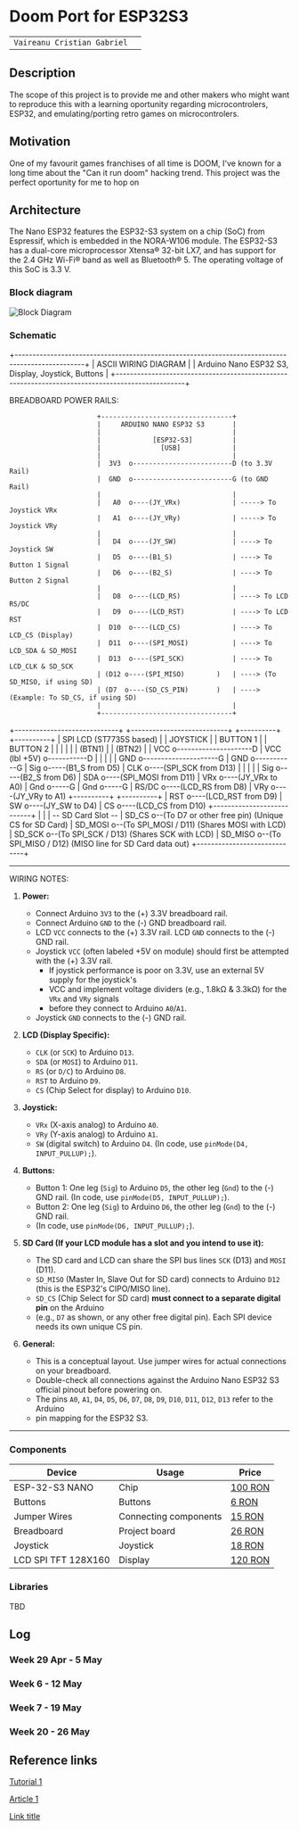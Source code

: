 # Doom Port for ESP32S3

| | |
|-|-|
|`Vaireanu Cristian Gabriel` |
## Description
The scope of this project is to provide me and other makers who might want to reproduce this with a learning oportunity
regarding microcontrolers, ESP32, and emulating/porting retro games on microcontrolers.

## Motivation
One of my favourit games franchises of all time is DOOM, I've known for a long time about the "Can it run doom" hacking
trend. This project was the perfect oportunity for me to hop on

## Architecture
The Nano ESP32 features the ESP32-S3 system on a chip (SoC) from Espressif, which is embedded in the NORA-W106 module. 
The ESP32-S3 has a dual-core microprocessor Xtensa® 32-bit LX7, and has support for the 2.4 GHz Wi-Fi® band as well 
as Bluetooth® 5. The operating voltage of this SoC is 3.3 V.


### Block diagram

![Block Diagram](schematics/block_diagram.png)

### Schematic
+-------------------------------------------------------------------------------------------------+
|                                   ASCII WIRING DIAGRAM                                          |
|                           Arduino Nano ESP32 S3, Display, Joystick, Buttons                     |
+-------------------------------------------------------------------------------------------------+

  BREADBOARD POWER RAILS:

                          +---------------------------------+
                          |     ARDUINO NANO ESP32 S3       |
                          |                                 |
                          |             [ESP32-S3]          |
                          |               [USB]             |
                          |                                 |
                          |  3V3  o-------------------------D (to 3.3V Rail)
                          |  GND  o-------------------------G (to GND Rail)
                          |                                 |
                          |   A0  o----(JY_VRx)             | -----> To Joystick VRx
                          |   A1  o----(JY_VRy)             | -----> To Joystick VRy
                          |                                 |
                          |   D4  o----(JY_SW)              | ----> To Joystick SW
                          |   D5  o----(B1_S)               | ----> To Button 1 Signal
                          |   D6  o----(B2_S)               | ----> To Button 2 Signal
                          |                                 |
                          |   D8  o----(LCD_RS)             | ----> To LCD RS/DC
                          |   D9  o----(LCD_RST)            | ----> To LCD RST
                          |  D10  o----(LCD_CS)             | ----> To LCD_CS (Display)
                          |  D11  o----(SPI_MOSI)           | ----> To LCD_SDA & SD_MOSI
                          |  D13  o----(SPI_SCK)            | ----> To LCD_CLK & SD_SCK
                          | (D12 o----(SPI_MISO)        )   | ----> (To SD_MISO, if using SD)
                          | (D7  o----(SD_CS_PIN)       )   | ----> (Example: To SD_CS, if using SD)
                          |                                 |
                          +---------------------------------+


+-----------------------------+        +---------------------------+       +----------+                 +----------+
|   SPI LCD (ST7735S based)   |        |        JOYSTICK           |       | BUTTON 1 |                 | BUTTON 2 |
|                             |        |                           |       |  (BTN1)  |                 |  (BTN2)  |
| VCC   o---------------------D        | VCC (lbl +5V) o-----------D       |          |                 |          |
| GND   o---------------------G        | GND           o-----------G       | Sig o-----(B1_S from D5)
| CLK   o----(SPI_SCK from D13)        |                           |       |          |                 | Sig o-----(B2_S from D6)
| SDA   o----(SPI_MOSI from D11)       | VRx           o----(JY_VRx to A0) | Gnd o-----G                | Gnd o-----G
| RS/DC o----(LCD_RS from D8)          | VRy           o----(JY_VRy to A1) +----------+                 +----------+
| RST   o----(LCD_RST from D9)         | SW            o----(JY_SW to D4)
| CS    o----(LCD_CS from D10)         +---------------------------+
|                             |
| -- SD Card Slot --
| SD_CS   o--(To D7 or other free pin)  (Unique CS for SD Card)
| SD_MOSI o--(To SPI_MOSI / D11)        (Shares MOSI with LCD)
| SD_SCK  o--(To SPI_SCK / D13)         (Shares SCK with LCD)
| SD_MISO o--(To SPI_MISO / D12)        (MISO line for SD Card data out)
+-----------------------------+


----------------------------------------------------------------------------------------------------
WIRING NOTES:

1.  **Power:**
    * Connect Arduino `3V3` to the (+) 3.3V breadboard rail.
    * Connect Arduino `GND` to the (-) GND breadboard rail.
    * LCD `VCC` connects to the (+) 3.3V rail. LCD `GND` connects to the (-) GND rail.
    * Joystick `VCC` (often labeled +5V on module) should first be attempted with the (+) 3.3V rail.
        * If joystick performance is poor on 3.3V, use an external 5V supply for the joystick's
        *  VCC and implement voltage dividers (e.g., 1.8kΩ & 3.3kΩ) for the `VRx` and `VRy` signals
        *   before they connect to Arduino `A0`/`A1`.
    * Joystick `GND` connects to the (-) GND rail.

2.  **LCD (Display Specific):**
    * `CLK` (or `SCK`) to Arduino `D13`.
    * `SDA` (or `MOSI`) to Arduino `D11`.
    * `RS` (or `D/C`) to Arduino `D8`.
    * `RST` to Arduino `D9`.
    * `CS` (Chip Select for display) to Arduino `D10`.

3.  **Joystick:**
    * `VRx` (X-axis analog) to Arduino `A0`.
    * `VRy` (Y-axis analog) to Arduino `A1`.
    * `SW` (digital switch) to Arduino `D4`. (In code, use `pinMode(D4, INPUT_PULLUP);`).

4.  **Buttons:**
    * Button 1: One leg (`Sig`) to Arduino `D5`, the other leg (`Gnd`) to the (-) GND rail.
    (In code, use `pinMode(D5, INPUT_PULLUP);`).
    * Button 2: One leg (`Sig`) to Arduino `D6`, the other leg (`Gnd`) to the (-) GND rail.
    *  (In code, use `pinMode(D6, INPUT_PULLUP);`).

5.  **SD Card (If your LCD module has a slot and you intend to use it):**
    * The SD card and LCD can share the SPI bus lines `SCK` (D13) and `MOSI` (D11).
    * `SD_MISO` (Master In, Slave Out for SD card) connects to Arduino `D12` (this is the ESP32's CIPO/MISO line).
    * `SD_CS` (Chip Select for SD card) **must connect to a separate digital pin** on the Arduino
    * (e.g., `D7` as shown, or any other free digital pin). Each SPI device needs its own unique CS pin.

6.  **General:**
    * This is a conceptual layout. Use jumper wires for actual connections on your breadboard.
    * Double-check all connections against the Arduino Nano ESP32 S3 official pinout before powering on.
    * The pins `A0`, `A1`, `D4`, `D5`, `D6`, `D7`, `D8`, `D9`, `D10`, `D11`, `D12`, `D13` refer to the Arduino
    * pin mapping for the ESP32 S3.
----------------------------------------------------------------------------------------------------

### Components


<!-- This is just an example, fill in with your actual components -->

| Device | Usage | Price |
|--------|--------|-------|
| ESP-32-S3 NANO           |  Chip                 | [100 RON](roboRomania.ro) |
| Buttons                  | Buttons               | [6 RON](roboRomania.ro)  |
| Jumper Wires             | Connecting components | [15 RON](roboRomania.ro) |
| Breadboard               | Project board         | [26 RON](roboRomania.ro) |
| Joystick                 | Joystick              | [18 RON](roboRomania.ro) |
| LCD SPI TFT 128X160      | Display               | [120 RON](roboRomania.ro) |

### Libraries
TBD

## Log

<!-- write every week your progress here -->
### Week 29 Apr - 5 May
### Week 6 - 12 May

### Week 7 - 19 May

### Week 20 - 26 May

## Reference links

[Tutorial 1](https://www.hackster.io/naveenbskumar/yes-arduino-nano-esp32-can-play-doom-ccfde1)

[Article 1](https://www.explainthatstuff.com/induction-motors.html)

[Link title]((https://docs.espressif.com))
